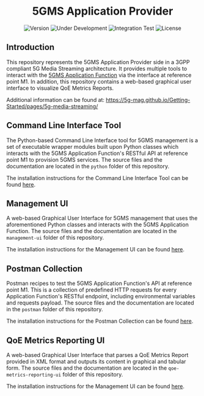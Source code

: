 <h1 align="center">5GMS Application Provider</h1>
<p align="center">
  <img src="https://img.shields.io/github/v/tag/5G-MAG/rt-5gms-application-provider?label=version" alt="Version">
  <img src="https://img.shields.io/badge/Status-Under_Development-yellow" alt="Under Development">
  <img src="https://github.com/5G-MAG/rt-5gms-application-provider/actions/workflows/integration-test.yml/badge.svg" alt="Integration Test">
  <img src="https://img.shields.io/badge/License-5G--MAG%20Public%20License%20(v1.0)-blue" alt="License">
</p>

## Introduction

This repository represents the 5GMS Application Provider side in a 3GPP compliant 5G Media Streaming
architecture. It provides multiple tools to interact with
the [5GMS Application Function](https://github.com/5G-MAG/rt-5gms-application-function)
via the interface at reference point M1. In addition, this repository contains a web-based graphical user interface to
visualize QoE Metrics Reports.

Additional information can be found at: https://5g-mag.github.io/Getting-Started/pages/5g-media-streaming/

## Command Line Interface Tool

The Python-based Command Line Interface tool for 5GMS management is a set of executable wrapper modules
built upon Python classes which interacts with the 5GMS Application Function's RESTful API at reference point M1 to
provision 5GMS services. The source files and the documentation are located in the `python` folder of
this repository.

The installation instructions for the Command Line Interface Tool can be found [here](python/README.md).

## Management UI

A web-based Graphical User Interface for 5GMS management that uses the aforementioned Python
classes and interacts with the 5GMS Application Function. The source files and the documentation are located in
the `management-ui` folder of this repository.

The installation instructions for the Management UI can be found [here](management-ui/README.md).

## Postman Collection

Postman recipes to test the 5GMS Application Function's API at reference point M1. This is a collection
of predefined HTTP requests for every Application Function's RESTful endpoint, including environmental variables and
requests payload. The source files and the documentation are located in the `postman` folder of this repository.

The installation instructions for the Postman Collection can be found [here](postman/README.md).

## QoE Metrics Reporting UI

A web-based Graphical User Interface that parses a QoE Metrics Report provided in XML
format and outputs its content in graphical and tabular form. The source files and the documentation are located in
the `qoe-metrics-reporting-ui` folder of this repository.

The installation instructions for the Management UI can be found [here](qoe-metrics-reporting-ui/README.md).
